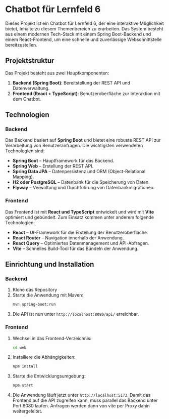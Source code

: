# Chatbot für Lernfeld 6

Dieses Projekt ist ein Chatbot für Lernfeld 6, der eine interaktive Möglichkeit bietet, Inhalte zu diesem Themenbereich zu erarbeiten. Das System besteht aus einem modernen Tech-Stack mit einem Spring Boot-Backend und einem React-Frontend, um eine schnelle und zuverlässige Webschnittstelle bereitzustellen.

## Projektstruktur

Das Projekt besteht aus zwei Hauptkomponenten:

1. **Backend (Spring Boot)**: Bereitstellung der REST API und Datenverwaltung.
2. **Frontend (React + TypeScript)**: Benutzeroberfläche zur Interaktion mit dem Chatbot.

## Technologien

### Backend
Das Backend basiert auf **Spring Boot** und bietet eine robuste REST API zur Verarbeitung von Benutzeranfragen. Die wichtigsten verwendeten Technologien sind:

- **Spring Boot** – Hauptframework für das Backend.
- **Spring Web** – Erstellung der REST API.
- **Spring Data JPA** – Datenpersistenz und ORM (Object-Relational Mapping).
- **H2 oder PostgreSQL** – Datenbank für die Speicherung von Daten.
- **Flyway** – Verwaltung und Durchführung von Datenbankmigrationen.

### Frontend
Das Frontend ist mit **React und TypeScript** entwickelt und wird mit **Vite** optimiert und gebündelt. Zum Einsatz kommen unter anderem folgende Technologien:

- **React** – UI-Framework für die Erstellung der Benutzeroberfläche.
- **React Router** – Navigation innerhalb der Anwendung.
- **React Query** – Optimiertes Datenmanagement und API-Abfragen.
- **Vite** – Schnelles Build-Tool für das Bündeln der Anwendung.

## Einrichtung und Installation

### Backend
1. Klone das Repository
2. Starte die Anwendung mit Maven:
   ```sh
   mvn spring-boot:run
   ```
3. Die API ist nun unter `http://localhost:8080/api/` erreichbar.

### Frontend
1. Wechsel in das Frontend-Verzeichnis:
   ```sh
   cd web
   ```
2. Installiere die Abhängigkeiten:
   ```sh
   npm install
   ```
3. Starte die Entwicklungsumgebung:
   ```sh
   npm start
   ```
4. Die Anwendung läuft jetzt unter `http://localhost:5173`. Damit das Frontend auf die API zugreifen kann, muss parallel das Backend unter Port 8080 laufen. Anfragen werden dann von vite per Proxy dahin weitergeleitet.